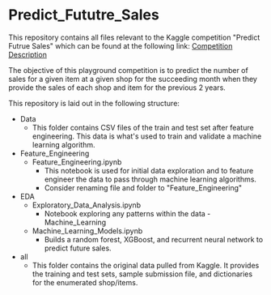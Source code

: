 # Predict_Fututre_Sales

This repository contains all files relevant to the Kaggle competition "Predict Futrue Sales" which can be found at the following link:
[Competition Description](https://www.kaggle.com/c/competitive-data-science-predict-future-sales)

The objective of this playground competition is to predict the number of sales for a given item at a given shop for the succeeding month when they provide the sales of each shop and item for the previous 2 years.

This repository is laid out in the following structure:
- Data
  - This folder contains CSV files of the train and test set after feature engineering. This data is what's used to train and validate a machine learning algorithm.
- Feature_Engineering
  - Feature_Engineering.ipynb
    - This notebook is used for initial data exploration and to feature engineer the data to pass through machine learning algorithms.
    - Consider renaming file and folder to "Feature_Engineering"
- EDA
  - Exploratory_Data_Analysis.ipynb
    - Notebook exploring any patterns within the data
-Machine_Learning
  - Machine_Learning_Models.ipynb
    - Builds a random forest, XGBoost, and recurrent neural network to predict future sales.
- all
  - This folder contains the original data pulled from Kaggle. It provides the training and test sets, sample submission file, and dictionaries for the enumerated shop/items.

